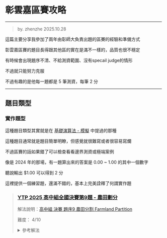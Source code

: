 # 彰雲嘉區賽攻略

---

> by. zhenzhe 2025.10.28

這篇主要分享我參加了兩年由彰師大負責出題的區賽的經驗和準備方式

彰雲嘉區賽的題目長得跟其他區的實在是滿不一樣的，品質也很不穩定

有時候會出現題序不清、不給測資範圍、沒有specail judge的情形

不過就只能努力克服

不過有趣的是他每一題都是 $5$ 筆測資，每筆 $2$ 分

---

## 題目類型

### 實作題型

這種題目類型其實就是在 [基礎演算法 - 模擬](https://zhenzhehz.github.io/CP_Note/#Basic/Implement.md) 中提過的那種

這種題目通常就是題目簡單明瞭，但感覺就很難寫或者很容易寫爛

不過區賽的話如果錯了可以檢查看看邊界測資或極端案例

像是 2024 年的那場，有一題算出來的答案是 $0.00$ ~ $1.00$ 的其中一個數字

聽說輸出 $1.00 可以得到 $2$ 分

這裡提供一個練習題，還滿不錯的，基本上完美詮釋了何謂實作題

> ### [YTP 2025 高中組全國決賽第9題 - 農田劃分](https://oj.ntucpc.org/problems/959)
>
> 解法說明：[高中組 決賽 題序9 農田分割 Farmland Partition](https://www.youtube.com/watch?v=VMnR6JhXkQg)
>
> 難度： $4/10$
> <details>
>   <summary> 參考解法 </summary>
> 
> ```cpp
> // Author : Zhenzhe
> // Problem : https://oj.ntucpc.org/problems/959
> #include <bits/stdc++.h>
> #define int int64_t
> using namespace std;
> int H,W,arrange[15][15];
> struct Special {int x,y,area;};
> vector<Special> place;
> bool valid(int x, int y, int h, int w) {
>     if(x + h - 1 > H || y + w - 1 > W) return false;
>     for(int i = 0; i < h; i++) {
>         for(int j = 0; j < w; j++) {
>             if(arrange[x+i][y+j] > 0) return false; 
>         }
>     } 
>     return true;
> }
> void apply(int x, int y, int h, int w, int id) {
>     for(int i = 0; i < h; i++) {
>         for(int j = 0; j < w; j++) {
>             arrange[x+i][y+j] = id;
>         }
>     }
> }
> bool dfs(int idx) {
>     if(idx == (int)place.size()) return true;
>     auto &[x,y,area] = place[idx];
>     for(int h=1; h<=area; h++) {
>         if(area % h != 0) continue;
>         int w = area / h;
>         for(int sx = max((int) 1,x-h+1); sx <= x; sx++) {
>             for(int sy = max((int) 1,y-w+1); sy <= y; sy++) {
>                 if(!valid(sx, sy, h, w)) continue;
>                 apply(sx, sy, h, w, idx+1);
>                 if(dfs(idx+1)) return true;
>                 apply(sx, sy, h, w, 0);
>             }
>         }
>     }
>     return false;
> }
> signed main() {
>     cin.tie(nullptr)->ios_base::sync_with_stdio(0);
>     cin >> H >> W;
>     int x;
>     for(int i = 1; i <= H; i++) {
>         for(int j = 1; j <= W; j++) {
>             cin >> x;
>             if(x > 0) place.push_back({i,j,x});
>         }
>     }
>     dfs(0);
>     for(int i = 1; i <= H; i++) {
>         for(int j = 1; j <= W; j++) {
>             cout << arrange[i][j] << " \n"[j==W];
>         }
>     }
>     return 0;
> }
> ```
> </details>
